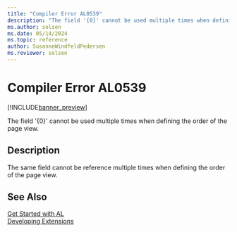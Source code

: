 ```yaml
---
title: "Compiler Error AL0539"
description: "The field '{0}' cannot be used multiple times when defining the order of the page view."
ms.author: solsen
ms.date: 05/14/2024
ms.topic: reference
author: SusanneWindfeldPedersen
ms.reviewer: solsen
---
```

[//]: # (START>DO_NOT_EDIT)
[//]: # (IMPORTANT:Do not edit any of the content between here and the END>DO_NOT_EDIT.)
[//]: # (Any modifications should be made in the .xml files in the ModernDev repo.)
# Compiler Error AL0539

[!INCLUDE[banner_preview](../includes/banner_preview.md)]

The field '{0}' cannot be used multiple times when defining the order of the page view.


## Description
The same field cannot be reference multiple times when defining the order of the page view.  

[//]: # (IMPORTANT: END>DO_NOT_EDIT)
## See Also  
[Get Started with AL](../devenv-get-started.md)  
[Developing Extensions](../devenv-dev-overview.md)  